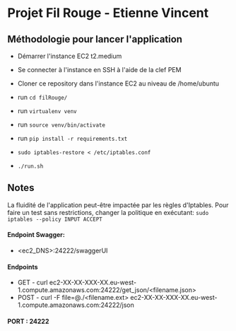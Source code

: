 # Projet Fil Rouge - Etienne Vincent

## Méthodologie pour lancer l'application

- Démarrer l'instance EC2 t2.medium
- Se connecter à l'instance en SSH à l'aide de la clef PEM
- Cloner ce repository dans l'instance EC2 au niveau de /home/ubuntu
- run `cd filRouge/`
- run `virtualenv venv`
- run `source venv/bin/activate`
- run `pip install -r requirements.txt`

- `sudo iptables-restore < /etc/iptables.conf`
- `./run.sh`

## Notes

La fluidité de l'application peut-être impactée par les règles d'Iptables. Pour faire un test sans restrictions, changer la politique en exécutant: `sudo iptables --policy INPUT ACCEPT`

#### Endpoint Swagger:
- <ec2_DNS>:24222/swaggerUI
#### Endpoints 
- GET - curl ec2-XX-XX-XXX-XX.eu-west-1.compute.amazonaws.com:24222/get_json/<filename.json>
- POST - curl -F file=@./<filename.ext> ec2-XX-XX-XXX-XX.eu-west-1.compute.amazonaws.com:24222/json
#### PORT : 24222


